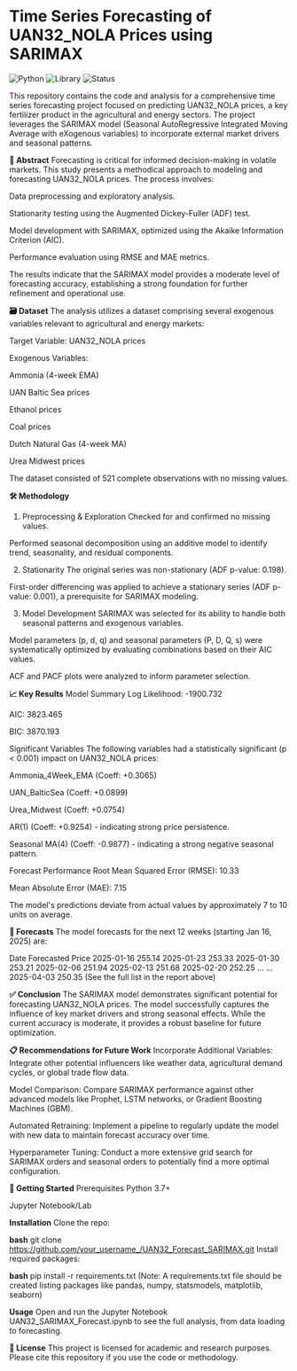 # Time Series Forecasting of UAN32_NOLA Prices using SARIMAX

![Python](https://img.shields.io/badge/Python-3.7%2B-blue)
![Library](https://img.shields.io/badge/Library-statsmodels-orange)
![Status](https://img.shields.io/badge/Status-Complete-success)

This repository contains the code and analysis for a comprehensive time series forecasting project focused on predicting UAN32_NOLA prices, a key fertilizer product in the agricultural and energy sectors. The project leverages the SARIMAX model (Seasonal AutoRegressive Integrated Moving Average with eXogenous variables) to incorporate external market drivers and seasonal patterns.

**📖 Abstract**
Forecasting is critical for informed decision-making in volatile markets. This study presents a methodical approach to modeling and forecasting UAN32_NOLA prices. The process involves:

Data preprocessing and exploratory analysis.

Stationarity testing using the Augmented Dickey-Fuller (ADF) test.

Model development with SARIMAX, optimized using the Akaike Information Criterion (AIC).

Performance evaluation using RMSE and MAE metrics.

The results indicate that the SARIMAX model provides a moderate level of forecasting accuracy, establishing a strong foundation for further refinement and operational use.

**🗃️ Dataset**
The analysis utilizes a dataset comprising several exogenous variables relevant to agricultural and energy markets:

Target Variable: UAN32_NOLA prices

Exogenous Variables:

Ammonia (4-week EMA)

UAN Baltic Sea prices

Ethanol prices

Coal prices

Dutch Natural Gas (4-week MA)

Urea Midwest prices

The dataset consisted of 521 complete observations with no missing values.

**🛠️ Methodology**
1. Preprocessing & Exploration
Checked for and confirmed no missing values.

Performed seasonal decomposition using an additive model to identify trend, seasonality, and residual components.

2. Stationarity
The original series was non-stationary (ADF p-value: 0.198).

First-order differencing was applied to achieve a stationary series (ADF p-value: 0.001), a prerequisite for SARIMAX modeling.

3. Model Development
SARIMAX was selected for its ability to handle both seasonal patterns and exogenous variables.

Model parameters (p, d, q) and seasonal parameters (P, D, Q, s) were systematically optimized by evaluating combinations based on their AIC values.

ACF and PACF plots were analyzed to inform parameter selection.

**📈 Key Results**
Model Summary
Log Likelihood: -1900.732

AIC: 3823.465

BIC: 3870.193

Significant Variables
The following variables had a statistically significant (p < 0.001) impact on UAN32_NOLA prices:

Ammonia_4Week_EMA (Coeff: +0.3065)

UAN_BalticSea (Coeff: +0.0899)

Urea_Midwest (Coeff: +0.0754)

AR(1) (Coeff: +0.9254) - indicating strong price persistence.

Seasonal MA(4) (Coeff: -0.9877) - indicating a strong negative seasonal pattern.

Forecast Performance
Root Mean Squared Error (RMSE): 10.33

Mean Absolute Error (MAE): 7.15

The model's predictions deviate from actual values by approximately 7 to 10 units on average.

**🔮 Forecasts**
The model forecasts for the next 12 weeks (starting Jan 16, 2025) are:

Date	Forecasted Price
2025-01-16	255.14
2025-01-23	253.33
2025-01-30	253.21
2025-02-06	251.94
2025-02-13	251.68
2025-02-20	252.25
...	...
2025-04-03	250.35
(See the full list in the report above)

**✅ Conclusion**
The SARIMAX model demonstrates significant potential for forecasting UAN32_NOLA prices. The model successfully captures the influence of key market drivers and strong seasonal effects. While the current accuracy is moderate, it provides a robust baseline for future optimization.

**📋 Recommendations for Future Work**
Incorporate Additional Variables: Integrate other potential influencers like weather data, agricultural demand cycles, or global trade flow data.

Model Comparison: Compare SARIMAX performance against other advanced models like Prophet, LSTM networks, or Gradient Boosting Machines (GBM).

Automated Retraining: Implement a pipeline to regularly update the model with new data to maintain forecast accuracy over time.

Hyperparameter Tuning: Conduct a more extensive grid search for SARIMAX orders and seasonal orders to potentially find a more optimal configuration.

**🚀 Getting Started**
Prerequisites
Python 3.7+

Jupyter Notebook/Lab

**Installation**
Clone the repo:

**bash**
git clone https://github.com/your_username_/UAN32_Forecast_SARIMAX.git
Install required packages:

**bash**
pip install -r requirements.txt
(Note: A requirements.txt file should be created listing packages like pandas, numpy, statsmodels, matplotlib, seaborn)

**Usage**
Open and run the Jupyter Notebook UAN32_SARIMAX_Forecast.ipynb to see the full analysis, from data loading to forecasting.

**📄 License**
This project is licensed for academic and research purposes. Please cite this repository if you use the code or methodology.
